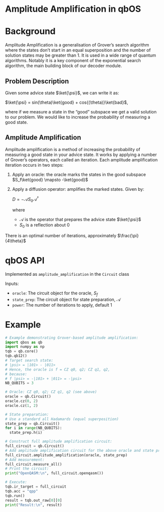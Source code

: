 # Amplitude Amplification in qbOS

# Background

Amplitude Amplification is a generalisation of Grover’s search algorithm where the states don’t start in an equal superposition and the number of solution states may be greater than 1. It is used in a wide range of quantum algorithms. Notably it is a key component of the exponential search algorithm, the main building block of our decoder module. 

## Problem Description

Given some advice state $\ket{\psi}$, we can write it as:

$\ket{\psi} = sin(\theta)\ket{good} + cos{(\theta)}\ket{bad}$,

where if we measure a state in the “good” subspace we get a valid solution to our problem. We would like to increase the probability of measuring a good state. 

## Amplitude Amplification

Amplitude amplification is a method of increasing the probability of measuring a good state in your advice state. It works by applying a number of Grover’s operators, each called an iteration. Each amplitude amplification iteration occurs in two steps:

1. Apply an oracle: the oracle marks the states in the good subspace $S_f\ket{good} \mapsto -\ket{good}$
2. Apply a diffusion operator: amplifies the marked states. Given by:
    
    $D = -\mathcal{A}S_0\mathcal{A}^\dag$
    
    where
    
    - $\mathcal{A}$ is the operator that prepares the advice state $\ket{\psi}$
    - $S_0$ is a reflection about 0

There is an optimal number of iterations, approximately $\frac{\pi}{4\theta}$ 

# qbOS API

Implemented as `amplitude_amplification` in the `Circuit` class

Inputs:

- `oracle`: The circuit object for the oracle, $S_f$
- `state_prep`: The circuit object for state preparation, $\mathcal{A}$
- `power`: The number of iterations to apply, default 1

# Example

```python
# Example demonstrating Grover-based amplitude amplification:
import qbos as qb
import numpy as np
tqb = qb.core()
tqb.qb12()
# Target search state:
# |psi> = |101> - |011>
# Hence, the oracle is f = CZ q0, q2; CZ q1, q2,
# because:
# f |psi> = -|101> + |011> = -|psi>
NB_QUBITS = 3

# Oracle: CZ q0, q2; CZ q1, q2 (see above)
oracle = qb.Circuit()
oracle.cz(0, 2)
oracle.cz(1, 2)

# State preparation:
# Use a standard all Hadamards (equal superposition)
state_prep = qb.Circuit()
for i in range(NB_QUBITS):
  state_prep.h(i)

# Construct full amplitude amplification circuit:
full_circuit = qb.Circuit()
# Add amplitude amplification circuit for the above oracle and state preparation sub-circuits.
full_circuit.amplitude_amplification(oracle, state_prep)
# Add measurement:
full_circuit.measure_all()
# Print the circuit:
print("OpenQASM:\n", full_circuit.openqasm())

# Execute:
tqb.ir_target = full_circuit
tqb.acc = "qpp"
tqb.run()
result = tqb.out_raw[0][0]
print("Result:\n", result)
```